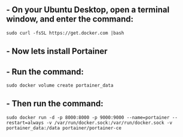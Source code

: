 ## - On your Ubuntu Desktop, open a terminal window, and enter the command:

`sudo curl -fsSL https://get.docker.com |bash`

## - Now lets install Portainer

## - Run the command: 

`sudo docker volume create portainer_data`

## - Then run the command: 

`sudo docker run -d -p 8000:8000 -p 9000:9000 --name=portainer --restart=always -v /var/run/docker.sock:/var/run/docker.sock -v portainer_data:/data portainer/portainer-ce`
